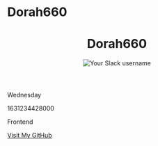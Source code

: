 # Dorah660
<!DOCTYPE html>
<html lang="en">
<head>
    <meta charset="UTF-8">
    <meta name="viewport" content="width=device-width, initial-scale=1.0">
    <link rel="stylesheet" href="styles.css">
    <title>My Personal Page</title>
</head>
<body>
    <div class="container">
        <header>
            <h1 data-testid="slackUserName">Dorah660</h1>
            <img src="slack-profile-image.jpg" alt="Your Slack username" data-testid="slackDisplayImage">
        </header>
        <main>
            <div class="info">
                <p data-testid="currentDayOfTheWeek">Wednesday</p>
                <p data-testid="currentUTCTime">1631234428000</p>
                <p data-testid="myTrack">Frontend</p>
                <a href="https://github.com/dohdoh6/Dorah660" data-testid="githubURL">Visit My GitHub</a>
            </div>
        </main>
    </div>
</body>
</html>

